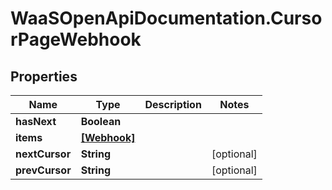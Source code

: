 # WaaSOpenApiDocumentation.CursorPageWebhook

## Properties

Name | Type | Description | Notes
------------ | ------------- | ------------- | -------------
**hasNext** | **Boolean** |  | 
**items** | [**[Webhook]**](Webhook.md) |  | 
**nextCursor** | **String** |  | [optional] 
**prevCursor** | **String** |  | [optional] 


